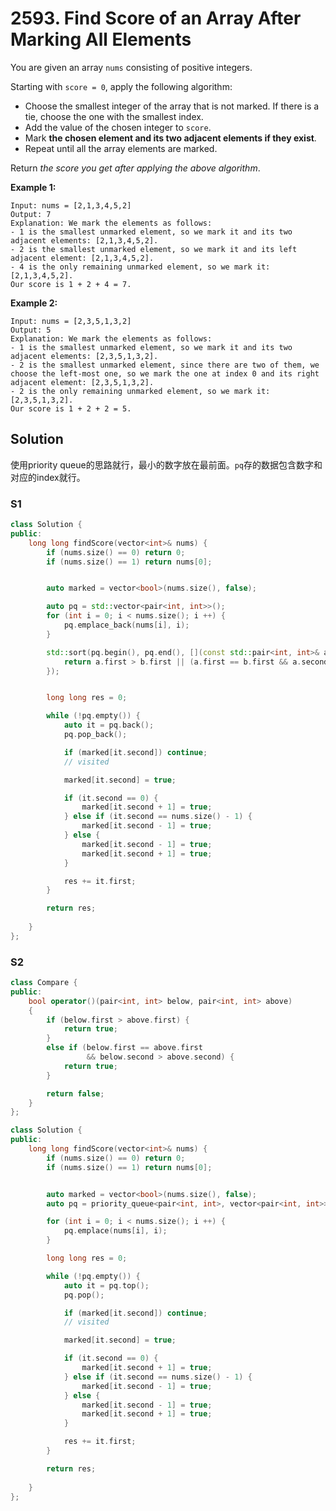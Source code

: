 # 2593. Find Score of an Array After Marking All Elements

You are given an array `nums` consisting of positive integers.

Starting with `score = 0`, apply the following algorithm:

- Choose the smallest integer of the array that is not marked. If there is a tie, choose the one with the smallest index.
- Add the value of the chosen integer to `score`.
- Mark **the chosen element and its two adjacent elements if they exist**.
- Repeat until all the array elements are marked.

Return *the score you get after applying the above algorithm*.

 

**Example 1:**

```
Input: nums = [2,1,3,4,5,2]
Output: 7
Explanation: We mark the elements as follows:
- 1 is the smallest unmarked element, so we mark it and its two adjacent elements: [2,1,3,4,5,2].
- 2 is the smallest unmarked element, so we mark it and its left adjacent element: [2,1,3,4,5,2].
- 4 is the only remaining unmarked element, so we mark it: [2,1,3,4,5,2].
Our score is 1 + 2 + 4 = 7.
```

**Example 2:**

```
Input: nums = [2,3,5,1,3,2]
Output: 5
Explanation: We mark the elements as follows:
- 1 is the smallest unmarked element, so we mark it and its two adjacent elements: [2,3,5,1,3,2].
- 2 is the smallest unmarked element, since there are two of them, we choose the left-most one, so we mark the one at index 0 and its right adjacent element: [2,3,5,1,3,2].
- 2 is the only remaining unmarked element, so we mark it: [2,3,5,1,3,2].
Our score is 1 + 2 + 2 = 5.
```

## Solution

使用priority queue的思路就行，最小的数字放在最前面。`pq`存的数据包含数字和对应的index就行。

### S1

```c++
class Solution {
public:
    long long findScore(vector<int>& nums) {
        if (nums.size() == 0) return 0;
        if (nums.size() == 1) return nums[0];


        auto marked = vector<bool>(nums.size(), false);

        auto pq = std::vector<pair<int, int>>();
        for (int i = 0; i < nums.size(); i ++) {
            pq.emplace_back(nums[i], i);
        }

        std::sort(pq.begin(), pq.end(), [](const std::pair<int, int>& a, const std::pair<int, int>& b) {
            return a.first > b.first || (a.first == b.first && a.second > b.second);
        });


        long long res = 0;

        while (!pq.empty()) {
            auto it = pq.back();
            pq.pop_back();

            if (marked[it.second]) continue;
            // visited

            marked[it.second] = true;

            if (it.second == 0) {
                marked[it.second + 1] = true;
            } else if (it.second == nums.size() - 1) {
                marked[it.second - 1] = true;
            } else {
                marked[it.second - 1] = true;
                marked[it.second + 1] = true;
            }

            res += it.first;
        }

        return res;
        
    }
};
```

### S2

```c++
class Compare {
public:
    bool operator()(pair<int, int> below, pair<int, int> above)
    {
        if (below.first > above.first) {
            return true;
        }
        else if (below.first == above.first
                 && below.second > above.second) {
            return true;
        }

        return false;
    }
};

class Solution {
public:
    long long findScore(vector<int>& nums) {
        if (nums.size() == 0) return 0;
        if (nums.size() == 1) return nums[0];


        auto marked = vector<bool>(nums.size(), false);
        auto pq = priority_queue<pair<int, int>, vector<pair<int, int>>, Compare>();

        for (int i = 0; i < nums.size(); i ++) {
            pq.emplace(nums[i], i);
        }

        long long res = 0;

        while (!pq.empty()) {
            auto it = pq.top();
            pq.pop();

            if (marked[it.second]) continue;
            // visited

            marked[it.second] = true;

            if (it.second == 0) {
                marked[it.second + 1] = true;
            } else if (it.second == nums.size() - 1) {
                marked[it.second - 1] = true;
            } else {
                marked[it.second - 1] = true;
                marked[it.second + 1] = true;
            }

            res += it.first;
        }

        return res;
        
    }
};
```

